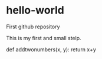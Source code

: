 # hello-world
First github repository

This is my first and small stelp. 


def addtwonumbers(x, y):
  return x+y

